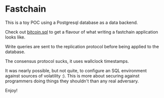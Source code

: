 # Fastchain

This is a toy POC using a Postgresql database as a data backend.

Check out [bitcoin.sql](./bitcoin.sql) to get a flavour of what writing a fastchain application looks like.

Write queries are sent to the replication protocol before being applied to the database.

The consensus protocol sucks, it uses wallclock timestamps.

It was nearly possible, but not quite, to configure an SQL environment against sources of volatility :). This is more about securing against programmers doing things they shouldn't than any real adversary.

Enjoy!
